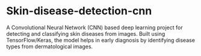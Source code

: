 # Skin-disease-detection-cnn
A Convolutional Neural Network (CNN) based deep learning project for detecting and classifying skin diseases from images. Built using TensorFlow/Keras, the model helps in early diagnosis by identifying disease types from dermatological images.
